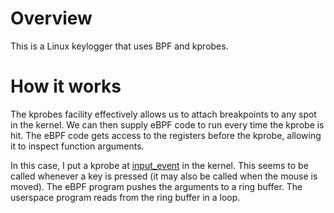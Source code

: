 # Overview

This is a Linux keylogger that uses BPF and kprobes.

# How it works

The kprobes facility effectively allows us to attach breakpoints to any spot in the kernel. We can then supply eBPF code to run every time the kprobe is hit. The eBPF code gets access to the registers before the kprobe, allowing it to inspect function arguments.

In this case, I put a kprobe at [input_event](https://elixir.bootlin.com/linux/v4.6/source/drivers/input/input.c#L429) in the kernel. This seems to be called whenever a key is pressed (it may also be called when the mouse is moved). The eBPF program pushes the arguments to a ring buffer. The userspace program reads from the ring buffer in a loop.
